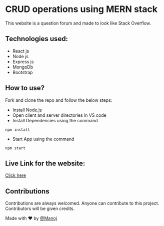 # CRUD operations using MERN stack

This website is a question forum and made to look like Stack Overflow.

## Technologies used:

- React js
- Node js
- Express js
- MongoDb
- Bootstrap

## How to use?

Fork and clone the repo and follow the below steps:

- Install Node.js
- Open client and server directories in VS code
- Install Dependencies using the command

```
npm install
```

- Start App using the command

```
npm start
```

## Live Link for the website:

[Click here](https://crud-mern-stack.netlify.app/)

## Contributions

Contributions are always welcomed. Anyone can contribute to this project. Contributors will be given credits.

Made with ❤️ by [@Manoj](https://twitter.com/Manoj_Athi)